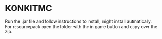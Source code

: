 # KONKITMC

Run the .jar file and follow instructions to install, might install autmatically.
For resourcepack open the folder with the in game button and copy over the zip.

